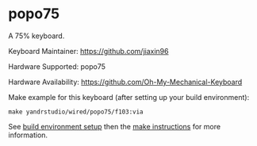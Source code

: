 popo75
===

A 75% keyboard.

Keyboard Maintainer: https://github.com/jiaxin96

Hardware Supported: popo75  

Hardware Availability: https://github.com/Oh-My-Mechanical-Keyboard 

Make example for this keyboard (after setting up your build environment):

    make yandrstudio/wired/popo75/f103:via

See [build environment setup](https://docs.qmk.fm/#/getting_started_build_tools) then the [make instructions](https://docs.qmk.fm/#/getting_started_make_guide) for more information.
